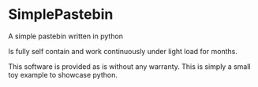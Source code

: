 # SimplePastebin
A simple pastebin written in python

Is fully self contain and work continuously under light load for months.

This software is provided as is without any warranty. This is simply a small toy example to showcase python.